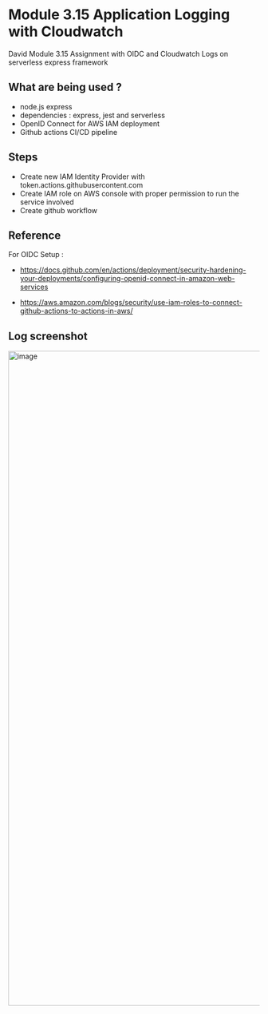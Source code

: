 # Module 3.15 Application Logging with Cloudwatch
David Module 3.15 Assignment with OIDC and Cloudwatch Logs on serverless express framework

## What are being used ?
- node.js express
- dependencies : express, jest and serverless
- OpenID Connect for AWS IAM deployment
- Github actions CI/CD pipeline

## Steps
- Create new IAM Identity Provider with token.actions.githubusercontent.com
- Create IAM role on AWS console with proper permission to run the service involved
- Create github workflow

## Reference
For OIDC Setup :

- https://docs.github.com/en/actions/deployment/security-hardening-your-deployments/configuring-openid-connect-in-amazon-web-services

- https://aws.amazon.com/blogs/security/use-iam-roles-to-connect-github-actions-to-actions-in-aws/


## Log screenshot
<img width="1312" alt="image" src="https://github.com/piethox/ds-3.15-oidc-logs/assets/127754707/a9776518-0144-4c5f-9d8f-0c13c69aca53">
